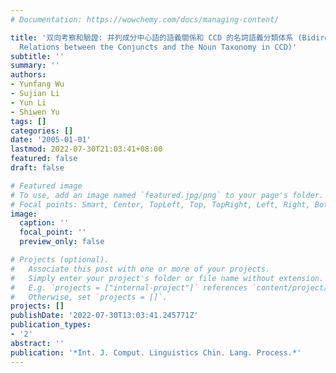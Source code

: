 ```yaml
---
# Documentation: https://wowchemy.com/docs/managing-content/

title: '双向考察和驗證: 并列成分中心語的語義關係和 CCD 的名詞語義分類体系 (Bidirectional Investigation: The Semantic
  Relations between the Conjuncts and the Noun Taxonomy in CCD)'
subtitle: ''
summary: ''
authors:
- Yunfang Wu
- Sujian Li
- Yun Li
- Shiwen Yu
tags: []
categories: []
date: '2005-01-01'
lastmod: 2022-07-30T21:03:41+08:00
featured: false
draft: false

# Featured image
# To use, add an image named `featured.jpg/png` to your page's folder.
# Focal points: Smart, Center, TopLeft, Top, TopRight, Left, Right, BottomLeft, Bottom, BottomRight.
image:
  caption: ''
  focal_point: ''
  preview_only: false

# Projects (optional).
#   Associate this post with one or more of your projects.
#   Simply enter your project's folder or file name without extension.
#   E.g. `projects = ["internal-project"]` references `content/project/deep-learning/index.md`.
#   Otherwise, set `projects = []`.
projects: []
publishDate: '2022-07-30T13:03:41.245771Z'
publication_types:
- '2'
abstract: ''
publication: '*Int. J. Comput. Linguistics Chin. Lang. Process.*'
---
```

